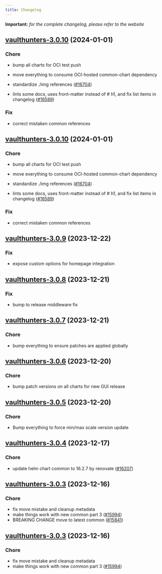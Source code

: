 ```yaml
---
title: Changelog
---
```


**Important:**
*for the complete changelog, please refer to the website*



## [vaulthunters-3.0.10](https://github.com/truecharts/charts/compare/vaulthunters-3.0.9...vaulthunters-3.0.10) (2024-01-01)

### Chore



- bump all charts for OCI test push

- move everything to consume OCI-hosted common-chart dependency

- standardize ./img references ([#16704](https://github.com/truecharts/charts/issues/16704))

- lints some docs, uses front-matter instead of # h1, and fix list items in changelog ([#16589](https://github.com/truecharts/charts/issues/16589))

### Fix



- correct mistaken common references


## [vaulthunters-3.0.10](https://github.com/truecharts/charts/compare/vaulthunters-3.0.9...vaulthunters-3.0.10) (2024-01-01)

### Chore



- bump all charts for OCI test push

- move everything to consume OCI-hosted common-chart dependency

- standardize ./img references ([#16704](https://github.com/truecharts/charts/issues/16704))

- lints some docs, uses front-matter instead of # h1, and fix list items in changelog ([#16589](https://github.com/truecharts/charts/issues/16589))

### Fix



- correct mistaken common references
## [vaulthunters-3.0.9](https://github.com/truecharts/charts/compare/vaulthunters-3.0.8...vaulthunters-3.0.9) (2023-12-22)

### Fix

- expose custom options for homepage integration

## [vaulthunters-3.0.8](https://github.com/truecharts/charts/compare/vaulthunters-3.0.7...vaulthunters-3.0.8) (2023-12-21)

### Fix

- bump to release middleware fix

## [vaulthunters-3.0.7](https://github.com/truecharts/charts/compare/vaulthunters-3.0.6...vaulthunters-3.0.7) (2023-12-21)

### Chore

- bump everything to ensure patches are applied globally

## [vaulthunters-3.0.6](https://github.com/truecharts/charts/compare/vaulthunters-3.0.5...vaulthunters-3.0.6) (2023-12-20)

### Chore

- bump patch versions on all charts for new GUI release

## [vaulthunters-3.0.5](https://github.com/truecharts/charts/compare/vaulthunters-3.0.4...vaulthunters-3.0.5) (2023-12-20)

### Chore

- Bump everything to force min/max scale version update

## [vaulthunters-3.0.4](https://github.com/truecharts/charts/compare/vaulthunters-3.0.3...vaulthunters-3.0.4) (2023-12-17)

### Chore

- update helm chart common to 16.2.7 by renovate ([#16207](https://github.com/truecharts/charts/issues/16207))

## [vaulthunters-3.0.3](https://github.com/truecharts/charts/compare/vaulthunters-2.0.12...vaulthunters-3.0.3) (2023-12-16)

### Chore

- fix move mistake and cleanup metadata
- make things work with new common part 3 ([#15994](https://github.com/truecharts/charts/issues/15994))
- BREAKING CHANGE move to latest common ([#15841](https://github.com/truecharts/charts/issues/15841))

## [vaulthunters-3.0.3](https://github.com/truecharts/charts/compare/vaulthunters-2.0.12...vaulthunters-3.0.3) (2023-12-16)

### Chore

- fix move mistake and cleanup metadata
- make things work with new common part 3 ([#15994](https://github.com/truecharts/charts/issues/15994))
